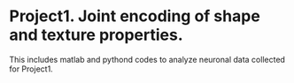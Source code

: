 # Project1. Joint encoding of shape and texture properties. 

This includes matlab and pythond codes to analyze neuronal data collected for Project1. 
